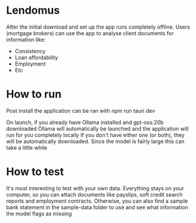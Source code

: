 # Lendomus

After the initial download and set up the app runs completely offline. Users (mortgage brokers) can use the app to analyse client documents for information like:
- Consistency
- Loan affordability
- Employment
- Etc

# How to run

Post install the application can be ran with npm run tauri dev

On launch, if you already have Ollama installed and gpt-oss:20b downloaded Ollama will automatically be launched and the application will run for you completely locally
If you don't have either one (or both), they will be automatically downloaded. Since the model is fairly large this can take a little while

# How to test

It's most interesting to test with your own data. Everything stays on your computer, so you can attach documents like payslips, soft credit search reports and employment contracts. Otherwise, you can also find a sample bank statement in the sample-data folder to use and see what information the model flags as missing
